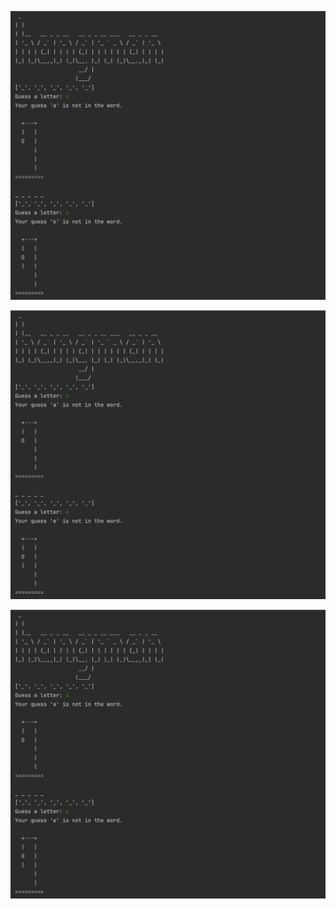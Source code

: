 ![Hangman Image](Day2-HangmanGame/assets/1.png)


![Hangman Image](Day2-HangmanGame/assets/1.png)


![image](Day2-HangmanGame/assets/1.png)